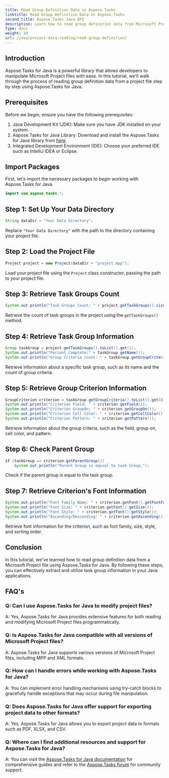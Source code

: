 ```yaml
---
title: Read Group Definition Data in Aspose.Tasks
linktitle: Read Group Definition Data in Aspose.Tasks
second_title: Aspose.Tasks Java API
description: Learn how to read group definition data from Microsoft Project files using Aspose.Tasks for Java. Follow our step-by-step tutorial.
type: docs
weight: 10
url: /java/project-data-reading/read-group-definition/
---
```

## Introduction
Aspose.Tasks for Java is a powerful library that allows developers to manipulate Microsoft Project files with ease. In this tutorial, we'll walk through the process of reading group definition data from a project file step by step using Aspose.Tasks for Java.
## Prerequisites
Before we begin, ensure you have the following prerequisites:
1. Java Development Kit (JDK): Make sure you have JDK installed on your system.
2. Aspose.Tasks for Java Library: Download and install the Aspose.Tasks for Java library from [here](https://releases.aspose.com/tasks/java/).
3. Integrated Development Environment (IDE): Choose your preferred IDE such as IntelliJ IDEA or Eclipse.

## Import Packages
First, let's import the necessary packages to begin working with Aspose.Tasks for Java.
```java
import com.aspose.tasks.*;
```
## Step 1: Set Up Your Data Directory
```java
String dataDir = "Your Data Directory";
```
Replace `"Your Data Directory"` with the path to the directory containing your project file.
## Step 2: Load the Project File
```java
Project project = new Project(dataDir + "project.mpp");
```
Load your project file using the `Project` class constructor, passing the path to your project file.
## Step 3: Retrieve Task Groups Count
```java
System.out.println("Task Groups Count: " + project.getTaskGroups().size());
```
Retrieve the count of task groups in the project using the `getTaskGroups()` method.
## Step 4: Retrieve Task Group Information
```java
Group taskGroup = project.getTaskGroups().toList().get(1);
System.out.println("Percent Complete:" + taskGroup.getName());
System.out.println("Group Criteria count: " + taskGroup.getGroupCriteria().size());
```
Retrieve information about a specific task group, such as its name and the count of group criteria.
## Step 5: Retrieve Group Criterion Information
```java
GroupCriterion criterion = taskGroup.getGroupCriteria().toList().get(0);
System.out.println("Criterion Field: " + criterion.getField());
System.out.println("Criterion GroupOn: " + criterion.getGroupOn());
System.out.println("Criterion Cell Color: " + criterion.getCellColor());
System.out.println("Criterion Pattern: " + criterion.getPattern());
```
Retrieve information about the group criteria, such as the field, group on, cell color, and pattern.
## Step 6: Check Parent Group
```java
if (taskGroup == criterion.getParentGroup())
    System.out.println("Parent Group is equval to task Group.");
```
Check if the parent group is equal to the task group.
## Step 7: Retrieve Criterion's Font Information
```java
System.out.println("Font Family Name: " + criterion.getFont().getFontFamily());
System.out.println("Font Size: " + criterion.getFont().getSize());
System.out.println("Font Style: " + criterion.getFont().getStyle());
System.out.println("Ascending/Descending: " + criterion.getAscending());
```
Retrieve font information for the criterion, such as font family, size, style, and sorting order.

## Conclusion
In this tutorial, we've learned how to read group definition data from a Microsoft Project file using Aspose.Tasks for Java. By following these steps, you can effectively extract and utilize task group information in your Java applications.
## FAQ's
### Q: Can I use Aspose.Tasks for Java to modify project files?
A: Yes, Aspose.Tasks for Java provides extensive features for both reading and modifying Microsoft Project files programmatically.
### Q: Is Aspose.Tasks for Java compatible with all versions of Microsoft Project files?
A: Aspose.Tasks for Java supports various versions of Microsoft Project files, including MPP and XML formats.
### Q: How can I handle errors while working with Aspose.Tasks for Java?
A: You can implement error handling mechanisms using try-catch blocks to gracefully handle exceptions that may occur during file manipulation.
### Q: Does Aspose.Tasks for Java offer support for exporting project data to other formats?
A: Yes, Aspose.Tasks for Java allows you to export project data to formats such as PDF, XLSX, and CSV.
### Q: Where can I find additional resources and support for Aspose.Tasks for Java?
A: You can visit the [Aspose.Tasks for Java documentation](https://reference.aspose.com/tasks/java/) for comprehensive guides and refer to the [Aspose.Tasks forum](https://forum.aspose.com/c/tasks/15) for community support.
